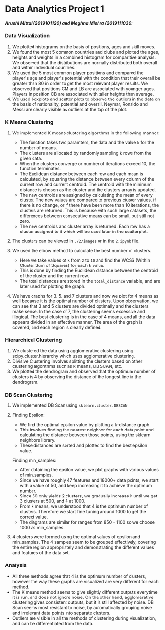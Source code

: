 # Data Analytics Project 1

##### Arushi Mittal (2019101120) and Meghna Mishra (2019111030)

### Data Visualization

1. We plotted histograms on the basis of positions, ages and skill moves.
2. We found the most 5 common countries and clubs and plotted the ages, heights and weights in a combined histogram for comparitive analysis. We observed that the distributions are normally distributed both overall and within individual countries.
3. We used the 5 most common player positions and compared the player's age and player's potential with the condition that their overall be greater than 80 in order to get the most relevant player results. We observed that positions CM and LB are associated with younger ages. Players in position CB are associated with taller heights than average.
4. We used boxplots and scatter plots to observe the outliers in the data on the basis of nationality, potential and overall. Neymar, Ronaldo and Messi are clearly visible as outliers at the top of the plot.

### K Means Clustering
1. We implemented K means clustering algorithms in the following manner:

   - The function takes two paramters, the data and the value `k` for the number of means.
   - The clusters are allocated by randomly sampling `k` rows from the given data.
   - When the clusters converge or number of iterations exceed 10, the function terminates.
   - The Euclidean distance between each row and each mean is calculated, by squaring the distance between every column of the current row and current centroid. The centroid with the minimum distance is chosen as the cluster and the clusters array is updated.
   - The new centroids are assigned by calculating the mean of every cluster. The new values are compared to previous cluster values. If there is no change, or if there have been more than 10 iterations, the clusters are returned. This is because with such large datasets, the differences between consecutive means can be small, but still not zero.
   - The new centroids and cluster array is returned. Each row has a cluster assigned to it which will be used later in the scatterplot.

2. The clusters can be viewed in `./2/images` or in the `2.ipynb` file.
3. We used the elbow method to calculate the best number of clusters.
    - Here we take values of `k` from `2` to `10` and find the WCSS (Within Cluster Sum of Squares) for each k value. 
    - This is done by finding the Euclidean distance between the centroid of the cluster and the current row. 
    - The total distances are stored in the `total_distance` variable, and are later used for plotting the graph.
4. We have graphs for 3, 5, and 7 clusters and now we plot for 4 means as well because it is the optimal number of clusters. Upon observation, we can see that 3 and 5 clusters are divided optimally and the clusters make sense. In the case of 7, the clustering seems excessive and illogical. The best clustering is in the case of 4 means, and all the data appears divided in an effective manner. The area of the graph is covered, and each region is clearly defined.

### Hierarchical Clustering

1. We clustered the data using agglomerative clustering using scipy.cluster.hierarchy which uses agglomerative clustering. 
2. Divisive Clustering involves splitting the clusters based on other clustering algorithms such as k means, DB SCAN, etc.
3. We plotted the dendrogram and observed that the optimum number of clusters is 4 by observing the distance of the longest line in the dendrogram.


### DB Scan Clustering

1. We implemented DB Scan using `sklearn.cluster.DBSCAN`
2. Finding Epsilon:
   - We find the optimal epsilon value by plotting a k-distance graph. 
   - This involves finding the nearest neighbor for each data point and calculating the distance between those points, using the sklearn neighbors library.
   - These distances are sorted and plotted to find the best epsilon value.
  

    Finding min_samples:
   - After obtaining the epsilon value, we plot graphs with various values of min_samples.
   - Since we have roughly 47 features and 18000+ data points, we start with a value of 50, and keep increasing it to achieve the optimum number.
   - Since 50 only yields 2 clusters, we gradually increase it until we get 3 clusters at 500, and 4 at 1000.
   - From k means, we understood that 4 is the optimum number of clusters. Therefore we start fine tuning around 1000 to get the correct value.
   - The diagrams are similar for ranges from 850 - 1100 so we choose 1000 as min_samples.

3. 4 clusters were formed using the optimal values of epsilon and min_samples. The 4 samples seem to be grouped effectively, covering the entire region appropriately and demonstrating the different values and features of the data set. 


### Analysis
- All three methods agree that 4 is the optimum number of clusters, however the way these graphs are visualized are very different for each method.
- The K means method seems to give slightly different outputs everytime it is run, and does not ignore noise. On the other hand, agglomerative clustering gives consistent outputs, but it is still affected by noise. DB Scan seems most resistant to noise, by automatically grouping noise and irrelevant data points into separate clusters.
- Outliers are visible in all the methods of clustering during visualization, and can be differentiated from the data.
